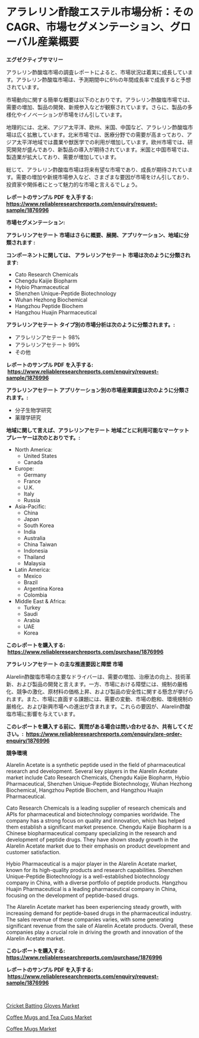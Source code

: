 <p><h1>アラレリン酢酸エステル市場分析：そのCAGR、市場セグメンテーション、グローバル産業概要</h1></p><p><strong>エグゼクティブサマリー</strong></p>
<p><p>アラレリン酢酸塩市場の調査レポートによると、市場状況は着実に成長しています。アラレリン酢酸塩市場は、予測期間中に6％の年間成長率で成長すると予想されています。</p><p>市場動向に関する簡単な概要は以下のとおりです。アラレリン酢酸塩市場では、需要の増加、製品の開発、新規参入などが観察されています。さらに、製品の多様化やイノベーションが市場をけん引しています。</p><p>地理的には、北米、アジア太平洋、欧州、米国、中国など、アラレリン酢酸塩市場は広く拡散しています。北米市場では、医療分野での需要が高まっており、アジア太平洋地域では農業や獣医学での利用が増加しています。欧州市場では、研究開発が盛んであり、新製品の導入が期待されています。米国と中国市場では、製造業が拡大しており、需要が増加しています。</p><p>総じて、アラレリン酢酸塩市場は将来有望な市場であり、成長が期待されています。需要の増加や新規市場参入など、さまざまな要因が市場をけん引しており、投資家や関係者にとって魅力的な市場と言えるでしょう。</p></p>
<p><strong>レポートのサンプル PDF を入手する: <a href="https://www.reliableresearchreports.com/enquiry/request-sample/1876996">https://www.reliableresearchreports.com/enquiry/request-sample/1876996</a></strong></p>
<p><strong>市場セグメンテーション:</strong></p>
<p><strong> アラレリンアセテート 市場はさらに概要、展開、アプリケーション、地域に分類されます :</strong></p>
<p><strong>コンポーネントに関しては、 アラレリンアセテート 市場は次のように分類されます: &nbsp;</strong></p>
<p><ul><li>Cato Research Chemicals</li><li>Chengdu Kaijie Biopharm</li><li>Hybio Pharmaceutical</li><li>Shenzhen Unique-Peptide Biotechnology</li><li>Wuhan Hezhong Biochemical</li><li>Hangzhou Peptide Biochem</li><li>Hangzhou Huajin Pharmaceutical</li></ul></p>
<p><strong> アラレリンアセテート タイプ別の市場分析は次のように分類されます。:</strong></p>
<p><ul><li>アラレリンアセテート 98%</li><li>アラレリンアセテート 99%</li><li>その他</li></ul></p>
<p><strong>レポートのサンプル PDF を入手する: &nbsp;<a href="https://www.reliableresearchreports.com/enquiry/request-sample/1876996">https://www.reliableresearchreports.com/enquiry/request-sample/1876996</a></strong></p>
<p><strong> アラレリンアセテート アプリケーション別の市場産業調査は次のように分類されます。:</strong></p>
<p><ul><li>分子生物学研究</li><li>薬理学研究</li></ul></p>
<p><strong>地域に関して言えば、アラレリンアセテート 地域ごとに利用可能なマーケットプレーヤーは次のとおりです。:</strong></p>
<p><ul>
    <li>
        North America:
        <ul>
            <li>United States</li>
            <li>Canada</li>
        </ul>
    </li>
    <li>
        Europe:
        <ul>
            <li>Germany</li>
            <li>France</li>
            <li>U.K.</li>
            <li>Italy</li>
            <li>Russia</li>
        </ul>
    </li>
    <li>
        Asia-Pacific:
        <ul>
            <li>China</li>
            <li>Japan</li>
            <li>South Korea</li>
            <li>India</li>
            <li>Australia</li>
            <li>China Taiwan</li>
            <li>Indonesia</li>
            <li>Thailand</li>
            <li>Malaysia</li>
        </ul>
    </li>
    <li>
        Latin America:
        <ul>
            <li>Mexico</li>
            <li>Brazil</li>
            <li>Argentina Korea</li>
            <li>Colombia</li>
        </ul>
    </li>
    <li>
        Middle East & Africa:
        <ul>
            <li>Turkey</li>
            <li>Saudi</li>
            <li>Arabia</li>
            <li>UAE</li>
            <li>Korea</li>
        </ul>
    </li>
    </ul></p>
<p><strong>このレポートを購入する: &nbsp;<a href="https://www.reliableresearchreports.com/purchase/1876996">https://www.reliableresearchreports.com/purchase/1876996</a></strong></p>
<p><strong>アラレリンアセテート の主な推進要因と障壁 市場</strong></p>
<p><p>Alarelin酢酸塩市場の主要なドライバーは、需要の増加、治療法の向上、技術革新、および製品の開発と言えます。一方、市場における障壁には、規制の厳格化、競争の激化、原材料の価格上昇、および製品の安全性に関する懸念が挙げられます。また、市場に直面する課題には、需要の変動、市場の飽和、環境規制の厳格化、および新興市場への進出が含まれます。これらの要因が、Alarelin酢酸塩市場に影響を与えています。</p></p>
<p><strong>このレポートを購入する前に、質問がある場合は問い合わせるか、共有してください。:&nbsp; <a href="https://www.reliableresearchreports.com/enquiry/pre-order-enquiry/1876996">https://www.reliableresearchreports.com/enquiry/pre-order-enquiry/1876996</a></strong></p>
<p><strong>競争環境</strong></p>
<p><p>Alarelin Acetate is a synthetic peptide used in the field of pharmaceutical research and development. Several key players in the Alarelin Acetate market include Cato Research Chemicals, Chengdu Kaijie Biopharm, Hybio Pharmaceutical, Shenzhen Unique-Peptide Biotechnology, Wuhan Hezhong Biochemical, Hangzhou Peptide Biochem, and Hangzhou Huajin Pharmaceutical.</p><p>Cato Research Chemicals is a leading supplier of research chemicals and APIs for pharmaceutical and biotechnology companies worldwide. The company has a strong focus on quality and innovation, which has helped them establish a significant market presence. Chengdu Kaijie Biopharm is a Chinese biopharmaceutical company specializing in the research and development of peptide drugs. They have shown steady growth in the Alarelin Acetate market due to their emphasis on product development and customer satisfaction.</p><p>Hybio Pharmaceutical is a major player in the Alarelin Acetate market, known for its high-quality products and research capabilities. Shenzhen Unique-Peptide Biotechnology is a well-established biotechnology company in China, with a diverse portfolio of peptide products. Hangzhou Huajin Pharmaceutical is a leading pharmaceutical company in China, focusing on the development of peptide-based drugs.</p><p>The Alarelin Acetate market has been experiencing steady growth, with increasing demand for peptide-based drugs in the pharmaceutical industry. The sales revenue of these companies varies, with some generating significant revenue from the sale of Alarelin Acetate products. Overall, these companies play a crucial role in driving the growth and innovation of the Alarelin Acetate market.</p></p>
<p><strong>このレポートを購入する: &nbsp; <a href="https://www.reliableresearchreports.com/purchase/1876996">https://www.reliableresearchreports.com/purchase/1876996</a></strong></p>
<p><strong>レポートのサンプル PDF を入手する: &nbsp;<a href="https://www.reliableresearchreports.com/enquiry/request-sample/1876996">https://www.reliableresearchreports.com/enquiry/request-sample/1876996</a></strong><strong></strong></p>
<p>&nbsp;</p>
<p><p><a href="https://github.com/angelajermaine/Market-Research-Report-List-2/blob/main/cricket-batting-gloves-market.md">Cricket Batting Gloves Market</a></p><p><a href="https://github.com/shotows/Market-Research-Report-List-1/blob/main/coffee-mugs-and-tea-cups-market.md">Coffee Mugs and Tea Cups Market</a></p><p><a href="https://github.com/beatblasta/Market-Research-Report-List-2/blob/main/coffee-mugs-market.md">Coffee Mugs Market</a></p></p>